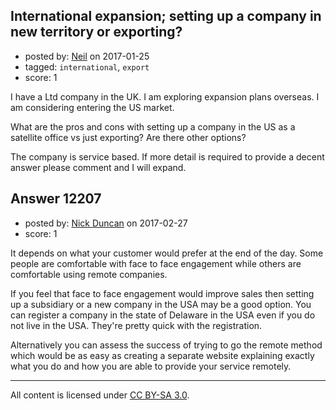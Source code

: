 ## International expansion; setting up a company in new territory or exporting?

- posted by: [Neil](https://stackexchange.com/users/2711480/neil) on 2017-01-25
- tagged: `international`, `export`
- score: 1

I have a Ltd company in the UK. I am exploring expansion plans overseas. I am considering entering the US market.

What are the pros and cons with setting up a company in the US as a satellite office vs just exporting? Are there other options?

The company is service based. If more detail is required to provide a decent answer please comment and I will expand.




## Answer 12207

- posted by: [Nick Duncan](https://stackexchange.com/users/5384292/nick-duncan) on 2017-02-27
- score: 1

It depends on what your customer would prefer at the end of the day. Some people are comfortable with face to face engagement while others are comfortable using remote companies.  

If you feel that face to face engagement would improve sales then setting up a subsidiary or a new company in the USA may be a good option. You can register a company in the state of Delaware in the USA even if you do not live in the USA. They're pretty quick with the registration. 

Alternatively you can assess the success of trying to go the remote method which would be as easy as creating a separate website explaining exactly what you do and how you are able to provide your service remotely.  



---

All content is licensed under [CC BY-SA 3.0](https://creativecommons.org/licenses/by-sa/3.0/).
